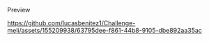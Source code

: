 Preview

https://github.com/lucasbenitez1/Challenge-meli/assets/155209938/63795dee-f861-44b8-9105-dbe892aa35ac

